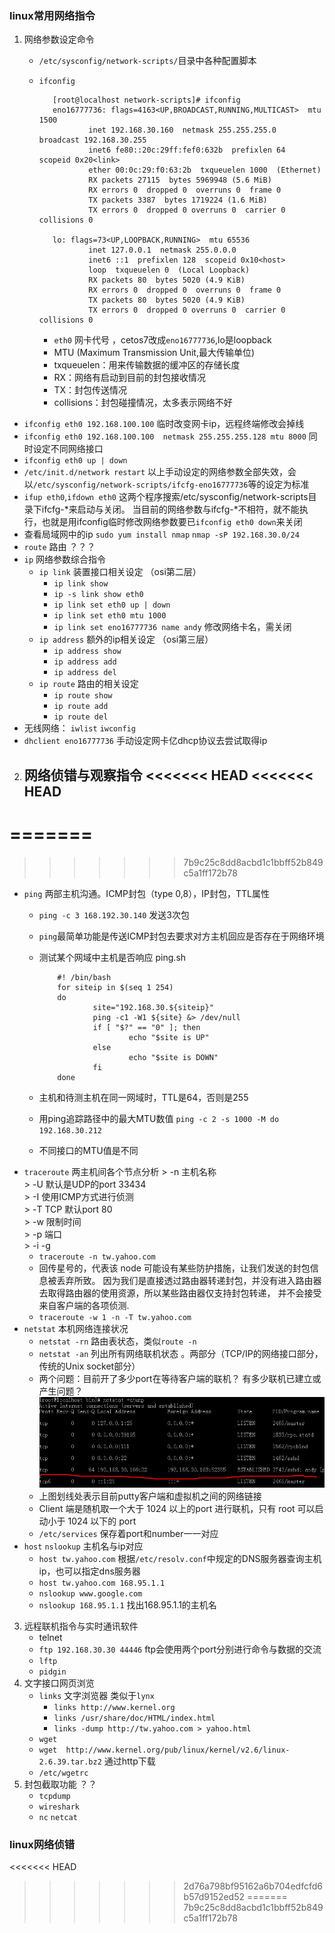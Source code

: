 ### linux常用网络指令
1. 网络参数设定命令
   - `/etc/sysconfig/network-scripts/`目录中各种配置脚本
   - `ifconfig`
   
			[root@localhost network-scripts]# ifconfig
			eno16777736: flags=4163<UP,BROADCAST,RUNNING,MULTICAST>  mtu 1500
			        inet 192.168.30.160  netmask 255.255.255.0  broadcast 192.168.30.255
			        inet6 fe80::20c:29ff:fef0:632b  prefixlen 64  scopeid 0x20<link>
			        ether 00:0c:29:f0:63:2b  txqueuelen 1000  (Ethernet)
			        RX packets 27115  bytes 5969948 (5.6 MiB)
			        RX errors 0  dropped 0  overruns 0  frame 0
			        TX packets 3387  bytes 1719224 (1.6 MiB)
			        TX errors 0  dropped 0 overruns 0  carrier 0  collisions 0
			
			lo: flags=73<UP,LOOPBACK,RUNNING>  mtu 65536
			        inet 127.0.0.1  netmask 255.0.0.0
			        inet6 ::1  prefixlen 128  scopeid 0x10<host>
			        loop  txqueuelen 0  (Local Loopback)
			        RX packets 80  bytes 5020 (4.9 KiB)
			        RX errors 0  dropped 0  overruns 0  frame 0
			        TX packets 80  bytes 5020 (4.9 KiB)
			        TX errors 0  dropped 0 overruns 0  carrier 0  collisions 0
		
	  +  `eth0` 网卡代号 ，cetos7改成`eno16777736`,lo是loopback
	  +   MTU (Maximum Transmission Unit,最大传输单位)
	  +   txqueuelen：用来传输数据的缓冲区的存储长度
	  +   RX：网络有启动到目前的封包接收情况
	  +   TX：封包传送情况
	  +   collisions：封包碰撞情况，太多表示网络不好
  - `ifconfig eth0 192.168.100.100` 临时改变网卡ip，远程终端修改会掉线
  - `ifconfig eth0 192.168.100.100  netmask 255.255.255.128 mtu 8000` 同时设定不同网络接口
  - `ifconfig eth0 up | down`
  - `/etc/init.d/network restart` 以上手动设定的网络参数全部失效，会以`/etc/sysconfig/network-scripts/ifcfg-eno16777736`等的设定为标准
  - `ifup eth0`,`ifdown eth0` 这两个程序搜索/etc/sysconfig/network-scripts目录下ifcfg-*来启动与关闭。 当目前的网络参数与ifcfg-*不相符，就不能执行，也就是用ifconfig临时修改网络参数要已`ifconfig eth0 down`来关闭
  - 查看局域网中的ip `sudo yum install nmap` `nmap -sP 192.168.30.0/24`
  -  `route`   路由 ？？？
  -  `ip` 网络参数综合指令    
     + `ip link` 装置接口相关设定  （osi第二层）
     	 + `ip link show`
     	 + `ip -s link show eth0`
     	 + `ip link set eth0 up | down`
     	 + `ip link set eth0 mtu 1000`
     	 + `ip link set eno16777736 name andy` 修改网络卡名，需关闭
     + `ip address` 额外的ip相关设定 （osi第三层）
     	 + `ip address show` 
     	 + `ip address add`
     	 + `ip address del`
     + `ip route` 路由的相关设定
     	 + `ip route show`
     	 + `ip route add`
     	 + `ip route del`
   - 无线网络： `iwlist` `iwconfig`
   - `dhclient eno16777736` 手动设定网卡亿dhcp协议去尝试取得ip

2. 网络侦错与观察指令
<<<<<<< HEAD
<<<<<<< HEAD
	 - 
=======
=======
>>>>>>> 7b9c25c8dd8acbd1c1bbff52b849c5a1ff172b78
   - `ping` 两部主机沟通。ICMP封包（type 0,8），IP封包，TTL属性
      + `ping -c 3 168.192.30.140` 发送3次包
      + `ping`最简单功能是传送ICMP封包去要求对方主机回应是否存在于网络环境
      + 测试某个网域中主机是否响应 ping.sh  
	      		
				#! /bin/bash
				for siteip in $(seq 1 254)
				do
				        site="192.168.30.${siteip}"
				        ping -c1 -W1 ${site} &> /dev/null
				        if [ "$?" == "0" ]; then
				                echo "$site is UP"
				        else
				                echo "$site is DOWN"
				        fi
				done
      + 主机和待测主机在同一网域时，TTL是64，否则是255
      + 用ping追踪路径中的最大MTU数值 `ping -c 2 -s 1000 -M do 192.168.30.212`
      + 不同接口的MTU值是不同
   - `traceroute` 两主机间各个节点分析
	      > -n 主机名称  
	      > -U 默认是UDP的port 33434  
	      > -I 使用ICMP方式进行侦测  
	      > -T TCP 默认port 80  
	      > -w 限制时间  
	      > -p 端口  
	      > -i -g  
      + `traceroute -n tw.yahoo.com`
      +  回传星号的，代表该 node 可能设有某些防护措施，让我们发送的封包信息被丢弃所致。 因为我们是直接透过路由器转递封包，并没有进入路由器去取得路由器的使用资源，所以某些路由器仅支持封包转递， 并不会接受来自客户端的各项侦测.
      + `traceroute -w 1 -n -T tw.yahoo.com`
   - `netstat` 本机网络连接状况
      + `netstat -rn` 路由表状态，类似`route -n`
      + `netstat -an` 列出所有网络联机状态 。两部分（TCP/IP的网络接口部分，传统的Unix socket部分）
      + 两个问题：目前开了多少port在等待客户端的联机？ 有多少联机已建立或产生问题？  
      ![](./img/netstat.jpg)
	  + 上图划线处表示目前putty客户端和虚拟机之间的网络链接
	  + Client 端是随机取一个大于 1024 以上的port 进行联机，只有 root 可以启动小于 1024 以下的 port 
	  + `/etc/services` 保存着port和number一一对应
   - `host` `nslookup` 主机名与ip对应
      + `host tw.yahoo.com` 根据`/etc/resolv.conf`中规定的DNS服务器查询主机ip，也可以指定dns服务器
      + `host tw.yahoo.com 168.95.1.1`
      + `nslookup www.google.com`
      + `nslookup 168.95.1.1` 找出168.95.1.1的主机名
      
3. 远程联机指令与实时通讯软件
   - telnet
   - `ftp 192.168.30.30 44446`	ftp会使用两个port分别进行命令与数据的交流
   - `lftp`
   - `pidgin`
4. 文字接口网页浏览
   - `links` 文字浏览器 类似于`lynx`
      + `links http://www.kernel.org`
      + `links /usr/share/doc/HTML/index.html`
      + `links -dump http://tw.yahoo.com > yahoo.html`
   - `wget`
   - `wget  http://www.kernel.org/pub/linux/kernel/v2.6/linux-2.6.39.tar.bz2`  通过http下载
   - `/etc/wgetrc`
5. 封包截取功能 ？？
   - `tcpdump`
   - `wireshark`
   - `nc` `netcat`

### linux网络侦错
<<<<<<< HEAD
>>>>>>> 2d76a798bf95162a6b704edfcfd6b57d9152ed52
=======
>>>>>>> 7b9c25c8dd8acbd1c1bbff52b849c5a1ff172b78
